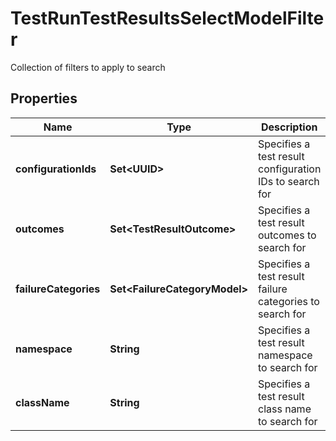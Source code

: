 

# TestRunTestResultsSelectModelFilter

Collection of filters to apply to search

## Properties

| Name | Type | Description | Notes |
|------------ | ------------- | ------------- | -------------|
|**configurationIds** | **Set&lt;UUID&gt;** | Specifies a test result configuration IDs to search for |  [optional] |
|**outcomes** | **Set&lt;TestResultOutcome&gt;** | Specifies a test result outcomes to search for |  [optional] |
|**failureCategories** | **Set&lt;FailureCategoryModel&gt;** | Specifies a test result failure categories to search for |  [optional] |
|**namespace** | **String** | Specifies a test result namespace to search for |  [optional] |
|**className** | **String** | Specifies a test result class name to search for |  [optional] |



